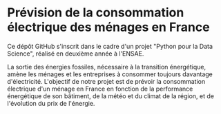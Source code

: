 # Prévision de la consommation électrique des ménages en France

Ce dépôt GitHub s'inscrit dans le cadre d'un projet "Python pour la Data Science", réalisé en deuxième année à l'ENSAE.

La sortie des énergies fossiles, nécessaire à la transition énergétique, amène les ménages et les entreprises à consommer toujours davantage d'électricité. 
L'objectif de notre projet est de prévoir la consommation électrique d'un ménage en France en fonction de la performance énergétique de son bâtiment, de la météo et du climat de la région, et de l'évolution du prix de l'énergie. 

